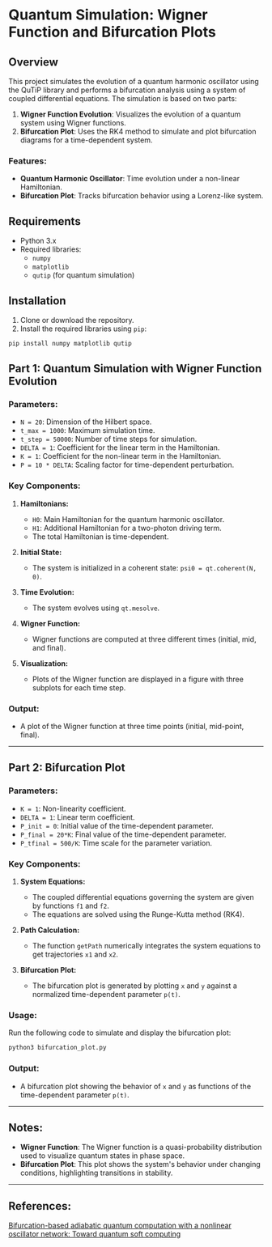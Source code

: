 # Quantum Simulation: Wigner Function and Bifurcation Plots

## Overview
This project simulates the evolution of a quantum harmonic oscillator using the QuTiP library and performs a bifurcation analysis using a system of coupled differential equations. The simulation is based on two parts:

1. **Wigner Function Evolution**: Visualizes the evolution of a quantum system using Wigner functions.
2. **Bifurcation Plot**: Uses the RK4 method to simulate and plot bifurcation diagrams for a time-dependent system.

### Features:
- **Quantum Harmonic Oscillator**: Time evolution under a non-linear Hamiltonian.
- **Bifurcation Plot**: Tracks bifurcation behavior using a Lorenz-like system.

## Requirements
- Python 3.x
- Required libraries:
  - `numpy`
  - `matplotlib`
  - `qutip` (for quantum simulation)

## Installation

1. Clone or download the repository.
2. Install the required libraries using `pip`:

```bash
pip install numpy matplotlib qutip
```

## Part 1: Quantum Simulation with Wigner Function Evolution

### Parameters:
- `N = 20`: Dimension of the Hilbert space.
- `t_max = 1000`: Maximum simulation time.
- `t_step = 50000`: Number of time steps for simulation.
- `DELTA = 1`: Coefficient for the linear term in the Hamiltonian.
- `K = 1`: Coefficient for the non-linear term in the Hamiltonian.
- `P = 10 * DELTA`: Scaling factor for time-dependent perturbation.

### Key Components:

1. **Hamiltonians:**
   - `H0`: Main Hamiltonian for the quantum harmonic oscillator.
   - `H1`: Additional Hamiltonian for a two-photon driving term.
   - The total Hamiltonian is time-dependent.

2. **Initial State:**
   - The system is initialized in a coherent state: `psi0 = qt.coherent(N, 0)`.

3. **Time Evolution:**
   - The system evolves using `qt.mesolve`.

4. **Wigner Function:**
   - Wigner functions are computed at three different times (initial, mid, and final).

5. **Visualization:**
   - Plots of the Wigner function are displayed in a figure with three subplots for each time step.

### Output:
- A plot of the Wigner function at three time points (initial, mid-point, final).

---

## Part 2: Bifurcation Plot

### Parameters:
- `K = 1`: Non-linearity coefficient.
- `DELTA = 1`: Linear term coefficient.
- `P_init = 0`: Initial value of the time-dependent parameter.
- `P_final = 20*K`: Final value of the time-dependent parameter.
- `P_tfinal = 500/K`: Time scale for the parameter variation.

### Key Components:

1. **System Equations:**
   - The coupled differential equations governing the system are given by functions `f1` and `f2`.
   - The equations are solved using the Runge-Kutta method (RK4).

2. **Path Calculation:**
   - The function `getPath` numerically integrates the system equations to get trajectories `x1` and `x2`.

3. **Bifurcation Plot:**
   - The bifurcation plot is generated by plotting `x` and `y` against a normalized time-dependent parameter `p(t)`.

### Usage:

Run the following code to simulate and display the bifurcation plot:

```bash
python3 bifurcation_plot.py
```

### Output:
- A bifurcation plot showing the behavior of `x` and `y` as functions of the time-dependent parameter `p(t)`.

---

## Notes:
- **Wigner Function**: The Wigner function is a quasi-probability distribution used to visualize quantum states in phase space.
- **Bifurcation Plot**: This plot shows the system's behavior under changing conditions, highlighting transitions in stability.
--- 

## References:
[Bifurcation-based adiabatic quantum computation with a nonlinear oscillator network: Toward quantum soft computing](https://www.researchgate.net/publication/282790373_Bifurcation-based_adiabatic_quantum_computation_with_a_nonlinear_oscillator_network_Toward_quantum_soft_computing)

